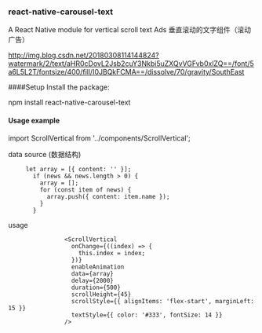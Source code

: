 ### react-native-carousel-text
A React Native module for vertical scroll text Ads 垂直滚动的文字组件（滚动广告）


http://img.blog.csdn.net/20180308114144824?watermark/2/text/aHR0cDovL2Jsb2cuY3Nkbi5uZXQvVGFvb0xlZQ==/font/5a6L5L2T/fontsize/400/fill/I0JBQkFCMA==/dissolve/70/gravity/SouthEast

####Setup Install the package:

npm install react-native-carousel-text


#### Usage example
import ScrollVertical from '../components/ScrollVertical';

data source (数据结构)
``` 
     let array = [{ content: '' }];
       if (news && news.length > 0) {
         array = [];
         for (const item of news) {
           array.push({ content: item.name });
         }
       }
```

usage
```
                <ScrollVertical
                  onChange={((index) => {
                    this.index = index;
                  })}
                  enableAnimation
                  data={array}
                  delay={2000}
                  duration={500}
                  scrollHeight={45}
                  scrollStyle={{ alignItems: 'flex-start', marginLeft: 15 }}
                  textStyle={{ color: '#333', fontSize: 14 }}
                />

```

